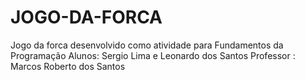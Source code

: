 # JOGO-DA-FORCA
Jogo da forca desenvolvido como atividade para Fundamentos da Programação
Alunos: Sergio Lima e Leonardo dos Santos
Professor : Marcos Roberto dos Santos
